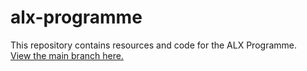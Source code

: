 # alx-programme

This repository contains resources and code for the ALX Programme.  
[View the main branch here.](https://github.com/lahxen/alx-programme/tree/main)

